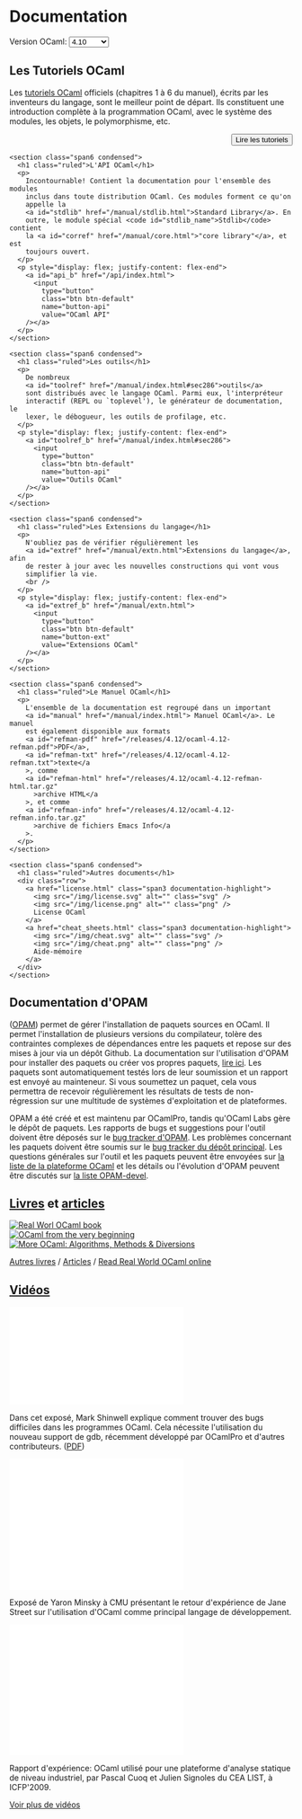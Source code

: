 <!-- ((! set title Docs !)) ((! set documentation !)) ((! set nobreadcrumb !)) -->

<div class="container">
  <h1>Documentation</h1>
  <div class="form-group">
    <form name="Versions">
      <label for="version-selector" style="display: inline"
        >Version OCaml:</label
      >
      <select
        class="form-control"
        id="version-selector"
        name="selector"
        style="width: 10ex; vertical-align: baseline"
        onChange="refresh()"
      >
        <option>4.10</option>
      </select>
    </form>
  </div>

  <!-- this will fill-in the select above with all versions -->
  <script src="version_selector.js"></script>

  <div class="row">
    <section class="span6 condensed">
      <h1 class="ruled">Les Tutoriels OCaml</h1>
      <p>
        Les
        <a id="tutref" href="/manual/index.html#sec6">tutoriels OCaml</a>
        officiels (chapitres 1 à 6 du manuel), écrits par les inventeurs du
        langage, sont le meilleur point de départ. Ils constituent une
        introduction complète à la programmation OCaml, avec le système des
        modules, les objets, le polymorphisme, etc.
      </p>
      <p style="display: flex; justify-content: flex-end">
        <a id="tutref_b" href="/manual/index.html#sec6">
          <input
            type="button"
            class="btn btn-default"
            name="button-tut"
            value="Lire les tutoriels"
        /></a>
      </p>
    </section>

    <section class="span6 condensed">
      <h1 class="ruled">L'API OCaml</h1>
      <p>
        Incontournable! Contient la documentation pour l'ensemble des modules
        inclus dans toute distribution OCaml. Ces modules forment ce qu'on
        appelle la
        <a id="stdlib" href="/manual/stdlib.html">Standard Library</a>. En
        outre, le module spécial <code id="stdlib_name">Stdlib</code> contient
        la <a id="corref" href="/manual/core.html">"core library"</a>, et est
        toujours ouvert.
      </p>
      <p style="display: flex; justify-content: flex-end">
        <a id="api_b" href="/api/index.html">
          <input
            type="button"
            class="btn btn-default"
            name="button-api"
            value="OCaml API"
        /></a>
      </p>
    </section>

    <section class="span6 condensed">
      <h1 class="ruled">Les outils</h1>
      <p>
        De nombreux
        <a id="toolref" href="/manual/index.html#sec286">outils</a>
        sont distribués avec le langage OCaml. Parmi eux, l'interpréteur
        interactif (REPL ou `toplevel'), le générateur de documentation, le
        lexer, le débogueur, les outils de profilage, etc.
      </p>
      <p style="display: flex; justify-content: flex-end">
        <a id="toolref_b" href="/manual/index.html#sec286">
          <input
            type="button"
            class="btn btn-default"
            name="button-api"
            value="Outils OCaml"
        /></a>
      </p>
    </section>

    <section class="span6 condensed">
      <h1 class="ruled">Les Extensions du langage</h1>
      <p>
        N'oubliez pas de vérifier régulièrement les
        <a id="extref" href="/manual/extn.html">Extensions du langage</a>, afin
        de rester à jour avec les nouvelles constructions qui vont vous
        simplifier la vie.
        <br />
      </p>
      <p style="display: flex; justify-content: flex-end">
        <a id="extref_b" href="/manual/extn.html">
          <input
            type="button"
            class="btn btn-default"
            name="button-ext"
            value="Extensions OCaml"
        /></a>
      </p>
    </section>

    <section class="span6 condensed">
      <h1 class="ruled">Le Manuel OCaml</h1>
      <p>
        L'ensemble de la documentation est regroupé dans un important
        <a id="manual" href="/manual/index.html"> Manuel OCaml</a>. Le manuel
        est également disponible aux formats
        <a id="refman-pdf" href="/releases/4.12/ocaml-4.12-refman.pdf">PDF</a>,
        <a id="refman-txt" href="/releases/4.12/ocaml-4.12-refman.txt">texte</a
        >, comme
        <a id="refman-html" href="/releases/4.12/ocaml-4.12-refman-html.tar.gz"
          >archive HTML</a
        >, et comme
        <a id="refman-info" href="/releases/4.12/ocaml-4.12-refman.info.tar.gz"
          >archive de fichiers Emacs Info</a
        >.
      </p>
    </section>

    <section class="span6 condensed">
      <h1 class="ruled">Autres documents</h1>
      <div class="row">
        <a href="license.html" class="span3 documentation-highlight">
          <img src="/img/license.svg" alt="" class="svg" />
          <img src="/img/license.png" alt="" class="png" />
          License OCaml
        </a>
        <a href="cheat_sheets.html" class="span3 documentation-highlight">
          <img src="/img/cheat.svg" alt="" class="svg" />
          <img src="/img/cheat.png" alt="" class="png" />
          Aide-mémoire
        </a>
      </div>
    </section>

  </div>

  <div class="row">
    <section class="span6 condensed">
      <h1 class="ruled">Documentation d'OPAM</h1>
      <p>
        (<a href="https://opam.ocaml.org">OPAM</a>) permet de gérer
        l'installation de paquets sources en OCaml. Il permet l'installation de
        plusieurs versions du compilateur, tolère des contraintes complexes de
        dépendances entre les paquets et repose sur des mises à jour via un
        dépôt Github. La documentation sur l'utilisation d'OPAM pour installer
        des paquets ou créer vos propres paquets,
        <a href="https://opam.ocaml.org/doc/Install.html">lire ici</a>. Les
        paquets sont automatiquement testés lors de leur soumission et un
        rapport est envoyé au mainteneur. Si vous soumettez un paquet, cela vous
        permettra de recevoir régulièrement les résultats de tests de
        non-régression sur une multitude de systèmes d'exploitation et de
        plateformes.
      </p>
      <p>
        OPAM a été créé et est maintenu par OCamlPro, tandis qu'OCaml Labs gère
        le dépôt de paquets. Les rapports de bugs et suggestions pour l'outil
        doivent être déposés sur le
        <a href="https://github.com/OCaml/opam/issues">bug tracker d'OPAM</a>.
        Les problèmes concernant les paquets doivent être soumis sur le
        <a href="https://github.com/OCaml/opam-repository/issues"
          >bug tracker du dépôt principal</a
        >. Les questions générales sur l'outil et les paquets peuvent être
        envoyées sur
        <a href="http://lists.ocaml.org/listinfo/platform"
          >la liste de la plateforme OCaml</a
        >
        et les détails ou l'évolution d'OPAM peuvent être discutés sur
        <a href="http://lists.ocaml.org/listinfo/opam-devel"
          >la liste OPAM-devel</a
        >.
      </p>
    </section>
    <section class="span6 condensed">
      <h1 class="ruled">
        <a href="/learn/books.html">Livres</a> et
        <a href="/docs/papers.html">articles</a>
      </h1>
      <div class="row">
        <div class="span2 documentation-book">
          <a href="https://realworldocaml.org">
            <img src="/img/real-world-ocaml.jpg" alt="Real Worl OCaml book" />
          </a>
        </div>
        <div class="span2 documentation-book">
          <a href="http://ocaml-book.com">
            <img
              src="/img/OCaml_from_beginning.png"
              alt="OCaml from the very beginning"
            />
          </a>
        </div>
        <div class="span2 documentation-book">
          <a
            href="http://ocaml-book.com/more-ocaml-algorithms-methods-diversions/"
          >
            <img
              src="/img/more-ocaml-300-376.png"
              alt="More OCaml: Algorithms, Methods &amp; Diversions"
            />
          </a>
        </div>
      </div>
      <footer>
        <p>
          <a href="/learn/books.html">Autres livres</a> /
          <a href="/docs/papers.html">Articles</a> /
          <a href="https://realworldocaml.org">Read Real World OCaml online</a>
        </p>
      </footer>
    </section>
  </div>
  <div class="row">
    <section class="span12 condensed">
      <h1 class="ruled"><a href="/community/media.html">Vidéos</a></h1>
      <div class="row">
        <div class="span4">
          <p class="documentation-video">
            <iframe
              width="310"
              height="175"
              src="//www.youtube.com/embed/NF2WpWnB-nk?feature=player_detailpage"
              frameborder="0"
              title="Dans cet exposé, Mark Shinwell explique comment trouver des bugs
              difficiles dans les programmes OCaml. Cela nécessite l'utilisation
              du nouveau support de gdb, récemment développé par OCamlPro et
              d'autres contributeurs"
              allowfullscreen
            ></iframe>
          </p>
          <p>
            Dans cet exposé, Mark Shinwell explique comment trouver des bugs
            difficiles dans les programmes OCaml. Cela nécessite l'utilisation
            du nouveau support de gdb, récemment développé par OCamlPro et
            d'autres contributeurs. (<a
              href="http://oud.ocaml.org/2012/slides/oud2012-paper5-slides.pdf"
              >PDF</a
            >)
          </p>
        </div>
        <div class="span4">
          <p class="documentation-video">
            <iframe
              src="//player.vimeo.com/video/14317442?portrait=0&amp;color=ff9933"
              width="310"
              height="233"
              frameborder="0"
              title="Exposé de Yaron Minsky à CMU présentant le retour d'expérience de
              Jane Street sur l'utilisation d'OCaml comme principal langage de
              développement"
              webkitallowfullscreen
              mozallowfullscreen
              allowfullscreen
            ></iframe>
          </p>
          <p>
            Exposé de Yaron Minsky à CMU présentant le retour d'expérience de
            Jane Street sur l'utilisation d'OCaml comme principal langage de
            développement.
          </p>
        </div>
        <div class="span4">
          <p class="documentation-video">
            <iframe
              src="//player.vimeo.com/video/6652523?portrait=0&amp;color=ff9933"
              width="310"
              height="233"
              frameborder="0"
              title="Rapport d'expérience: OCaml utilisé pour une plateforme d'analyse
              statique de niveau industriel, par Pascal Cuoq et Julien Signoles du
              CEA LIST, à ICFP'2009."
              webkitallowfullscreen
              mozallowfullscreen
              allowfullscreen
            ></iframe>
          </p>
          <p>
            Rapport d'expérience: OCaml utilisé pour une plateforme d'analyse
            statique de niveau industriel, par Pascal Cuoq et Julien Signoles du
            CEA LIST, à ICFP'2009.
          </p>
        </div>
      </div>
      <footer>
        <p><a href="/community/media.html">Voir plus de vidéos</a></p>
      </footer>
    </section>
  </div>
</div>
